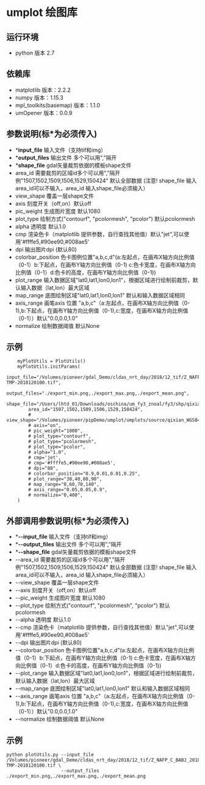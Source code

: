 # umplot 绘图库
## 运行环境
* python 版本 2.7

## 依赖库
* matplotlib 版本：2.2.2
* numpy 版本：1.15.3
* mpl_toolkits(basemap) 版本：1.1.0
* umOpener 版本：0.0.9 

## 参数说明(标*为必须传入)
* ***input_file** 输入文件（支持tif和img）
* ***output_files** 输出文件 多个可以用","隔开
* ***shape_file** gdal矢量裁剪依据的模板shape文件
* area_id 需要裁剪的区域id多个可以用","隔开 例"1507,1502,1509,1506,1529,150424" 默认全部数据
  (注意! shape_file 输入 area_id可以不输入，area_id 输入shape_file必须输入）
* view_shape 覆盖一层shape文件
* axis 刻度开关（off,on）默认off
* pic_weight 生成图片宽度 默认1080
* plot_type 绘制方式("contourf", "pcolormesh", "pcolor") 默认pcolormesh
* alpha 透明度 默认1.0
* cmp 渲染色卡（matplotlib 提供参数，自行查找其他值）默认"jet",可以使用'#ffffe5,#90ee90,#008ae5'
* dpi 输出图片dpi (默认80)
* colorbar_position 色卡图例位置"a,b,c,d"(a:左起点，在画布X轴方向比例值（0-1）b:下起点，在画布Y轴方向比例值（0-1) 
    c:色卡宽度，在画布X轴方向比例值（0-1）d:色卡的高度，在画布Y轴方向比例值（0-1))
* plot_range 输入数据区域"lat0,lat1,lon0,lon1"，根据区域进行绘制前裁剪，默认输入数据（lat,lon）最大区域
* map_range 底图绘制区域"lat0,lat1,lon0,lon1" 默认和输入数据区域相同
* axis_range 画笔axis 位置 "a,b,c"（a:左起点，在画布X轴方向比例值（0-1),b:下起点，在画布Y轴方向比例值（0-1),c:宽度，在画布X轴方向比例值（0-1））默认"0.0,0.0,1.0"
* normalize 绘制数据阈值 默认None

## 示例
```
    myPlotUtils = PlotUtils()
    myPlotUtils.initParams(
        input_file="/Volumes/pioneer/gdal_Demo/cldas_nrt_day/2018/12_tif/Z_NAFP_C_BABJ_20181203230448_P_CLDAS_NRT_ASI_0P0625_DAY-TMP-2018120100.tif",
        output_files="./export_min.png,./export_max.png,./export_mean.png",
        shape_file="/Users/lhtd_01/Downloads/oschina/um_fy3_znoal/fy3/shp/qixian.shp",
        area_id="1507,1502,1509,1506,1529,150424",
        # view_shape="/Volumes/pioneer/pipDemo/umplot/umplots/source/qixian_WGS84",
        # axis="on",
        # pic_weight="1000",
        # plot_type="contourf",
        # plot_type="pcolormesh",
        # plot_type="pcolor",
        # alpha="1.0",
        # cmp='jet',
        # cmp='#ffffe5,#90ee90,#008ae5',
        # dpi="80",
        # colorbar_position="0.9,0.01,0.01,0.25",
        # plot_range="30,40,80,90",
        # map_range="0,60,70,140",
        # axis_range="0.05,0.05,0.9",
        # normalize="0,400",
    )
```

## 外部调用参数说明(标*为必须传入)
* ***--input_file** 输入文件（支持tif和img）
* ***--output_files** 输出文件 多个可以用","隔开
* ***--shape_file** gdal矢量裁剪依据的模板shape文件
* --area_id 需要裁剪的区域id多个可以用","隔开 例"1507,1502,1509,1506,1529,150424" 默认全部数据
  (注意! shape_file 输入 area_id可以不输入，area_id 输入shape_file必须输入）
* --view_shape 覆盖一层shape文件
* --axis 刻度开关（off,on）默认off
* --pic_weight 生成图片宽度 默认1080
* --plot_type 绘制方式("contourf", "pcolormesh", "pcolor") 默认pcolormesh
* --alpha 透明度 默认1.0
* --cmp 渲染色卡（matplotlib 提供参数，自行查找其他值）默认"jet",可以使用'#ffffe5,#90ee90,#008ae5'
* --dpi 输出图片dpi (默认80)
* --colorbar_position 色卡图例位置"a,b,c,d"(a:左起点，在画布X轴方向比例值（0-1）b:下起点，在画布Y轴方向比例值（0-1) 
    c:色卡宽度，在画布X轴方向比例值（0-1）d:色卡的高度，在画布Y轴方向比例值（0-1))
* --plot_range 输入数据区域"lat0,lat1,lon0,lon1"，根据区域进行绘制前裁剪，默认输入数据（lat,lon）最大区域
* --map_range 底图绘制区域"lat0,lat1,lon0,lon1" 默认和输入数据区域相同
* --axis_range 画笔axis 位置 "a,b,c"（a:左起点，在画布X轴方向比例值（0-1),b:下起点，在画布Y轴方向比例值（0-1),c:宽度，在画布X轴方向比例值（0-1））默认"0.0,0.0,1.0"
* --normalize 绘制数据阈值 默认None

## 示例
```
python plotUtils.py --input_file /Volumes/pioneer/gdal_Demo/cldas_nrt_day/2018/12_tif/Z_NAFP_C_BABJ_20181203230448_P_CLDAS_NRT_ASI_0P0625_DAY-TMP-2018120100.tif \
                    --output_files ./export_min.png,./export_max.png,./export_mean.png
```